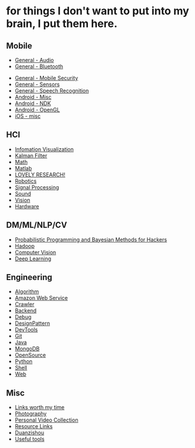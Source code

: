 for things I don't want to put into my brain, I put them here.
==========


Mobile
------

- [General - Audio](mobile_audio.md)
- [General - Bluetooth](mobile_bluetooth.md)
<!--- - [General - Mobile IDE](mobile_ide.md) -->
- [General - Mobile Security](mobile_security.md)
- [General - Sensors](mobile_sensors.md)
- [General - Speech Recognition](mobile_speech.md)
- [Android - Misc](mobile_android_misc.md)
- [Android - NDK](mobile_android_ndk.md)
- [Android - OpenGL](mobile_android_opengl.md)
- [iOS - misc](mobile_ios_misc.md)


HCI
------
- [Infomation Visualization](hci_infovis.md)
- [Kalman Filter](hci_kalmanfilter.md)
- [Math](hci_math.md)
- [Matlab](hci_matlab.md)
- [LOVELY RESEARCH!](hci_randompapers.md)
- [Robotics](hci_robotic.md)
- [Signal Processing](hci_signalprocessing.md)
- [Sound](hci_sound.md)
- [Vision](hci_vision.md)
- [Hardware](hci_hardware.md)

DM/ML/NLP/CV
------
- [Probabilistic Programming and Bayesian Methods for Hackers](ml_hacker_bayesian.md)
- [Hadoop](ml_hadoop.md)
- [Computer Vision](ml_vision.md)
- [Deep Learning](ml_deeplearning.md)

Engineering
------
- [Algorithm](eng_algorithm.md)
- [Amazon Web Service](eng_aws.md)
- [Crawler](eng_crawler.md)
- [Backend](eng_backend.md)
- [Debug](eng_debug.md)
- [DesignPattern](eng_designpattern.md)
- [DevTools](eng_devtools.md)
- [Git](eng_git.md)
- [Java](eng_java.md)
- [MongoDB](eng_mongodb.md)
- [OpenSource](eng_opensource.md)
- [Python](eng_python.md)
- [Shell](eng_shell.md)
- [Web](eng_web.md)

Misc
------
- [Links worth my time](misc_linksworthmytime.md)
- [Photography](misc_photography.md)
- [Personal Video Collection](misc_videos.md)
- [Resource Links](misc_res_links.md)
- [Duanzishou](misc_duanzishou.md)
- [Useful tools](misc_tools.md)
